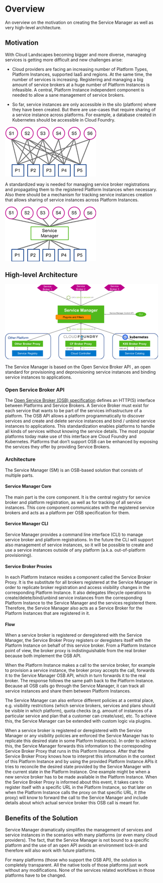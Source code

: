 # Overview

An overview on the motivation on creating the Service Manager as well as very high-level architecture.

## Motivation

With Cloud Landscapes becoming bigger and more diverse, managing services is getting more difficult and new challenges arise:

* Cloud providers are facing an increasing number of Platform Types, Platform Instances, supported IaaS and regions.
At the same time, the number of services is increasing.
Registering and managing a big amount of service brokers at a huge number of Platform Instances is infeasible.
A central, Platform Instance independent component is needed to allow a sane management of service brokers.

* So far, service instances are only accessible in the silo (platform) where they have been created.
But there are use-cases that require sharing of a service instance across platforms.
For example, a database created in Kubernetes should be accessible in Cloud Foundry.

<img src="./../diagrams/Services-Platforms.png" alt="Services and platforms diagram" width="300"/>

A standardized way is needed for managing service broker registrations and propagating them to the registered Platform Instances when necessary.
Also there should be a mechanism for tracking service instances creation that allows sharing of service instances across Platform Instances.

<img src="./../diagrams/Services-SM-Platforms.png" alt="SM between services and platforms diagram" width="300"/>

## High-level Architecture

![Service Manager diagram](./../diagrams/SM-overview.png)


The Service Manager is based on the Open Service Broker API , an open standard for provisioning and deprovisioning service instances and binding service instances to applications.

### Open Service Broker API

The [Open Service Broker (OSB) specification](https://github.com/openservicebrokerapi/servicebroker) defines an HTTP(S) interface between Platforms and Service Brokers. A Service Broker must exist for each service that wants to be part of the services infrastructure of a platform. The OSB API allows a platform programmatically to discover services and create and delete service instances and bind / unbind service instances to applications. This standardization enables platforms to handle all kinds of services without knowing the service details. The most popular platforms today make use of this interface are Cloud Foundry and Kubernetes. Platforms that don’t support OSB can be enhanced by exposing the services they offer by providing Service Brokers.

### Architecture

The Service Manager (SM) is an OSB-based solution that consists of multiple parts.

#### Service Manager Core

The main part is the core component.
It is the central registry for service broker and platform registration, as well as for tracking of all service instances.
This core component communicates with the registered service brokers and acts as a platform per OSB specification for them.

#### Service Manager CLI

Service Manager provides a command line interface (CLI) to manage service broker and platform registrations. In the future the CLI will support also management of service instances, so it will be possible to create and use a service instances outside of any platform (a.k.a. out-of-platform provisioning).

#### Service Broker Proxies

In each Platform Instance resides a component called the Service Broker Proxy.
It is the substitute for all brokers registered at the Service Manager in order to replicate broker registration and access visibility changes in the corresponding Platform Instance. It also  delegates lifecycle operations to create/delete/bind/unbind service instances from the corresponding Platform Instance to the Service Manager and the services registered there. Therefore, the Service Manager also acts as a Service Broker for the Platform Instances that are registered in it.

#### Flow

When a service broker is registered or deregistered with the Service Manager, the Service Broker Proxy registers or deregisters itself with the Platform Instance on behalf of this service broker. From a Platform Instance point of view, the broker proxy is indistinguishable from the real broker because both implement the OSB API.

When the Platform Instance makes a call to the service broker, for example to provision a service instance, the broker proxy accepts the call, forwards it to the Service Manager OSB API, which in turn forwards it to the real broker.
The response follows the same path back to the Platform Instance.
Because all OSB calls go through the Service Manager, it can track all service instances and share them between Platform Instances.

The Service Manager can also enforce different policies at a central place, e.g. visibility restrictions (which service brokers, services and plans should be visible in which platform), quota checks (e.g. amount of instances of a particular service and plan that a customer can create/use), etc. To achieve this, the Service Manager can be extended with custom logic via plugins.

When a service broker is registered or deregistered with the Service Manager or any visibility policies are enforced the Service Manager has to replicate this desired state in some Platform Instance(s). In order to achieve this, the Service Manager forwards this information to the corresponding Service Broker Proxy that runs in this Platform Instance. After that the Service Broker Proxy knows how to interpret this information in the context of this Platform Instance and by using the provided Platform Instance APIs it tries to reconcile the desired state provided by the Service Manager with the current state in the Platform Instance. One example might be when a new service broker has to be made available in the Platform Instance. When the Service Broker Proxy is informed about this event, it takes care to register itself with a specific URL in the Platform Instance, so that later on when the Platform Instance calls the proxy on that specific URL, it (the proxy) will know to forward the call to the Service Manager and include details about which actual service broker this OSB call is meant for.

## Benefits of the Solution

Service Manager dramatically simplifies the management of services and service instances in the scenarios with many platforms (or even many cloud providers). The fact, that the Service Manager is not bound to a specific platform and the use of an open API avoids an environment lock-in and therefore will also work with future platforms.

For many platforms (those who support the OSB API), the solution is completely transparent. All the native tools of those platforms just work without any modifications. None of the services related workflows in those platforms have to be changed.
